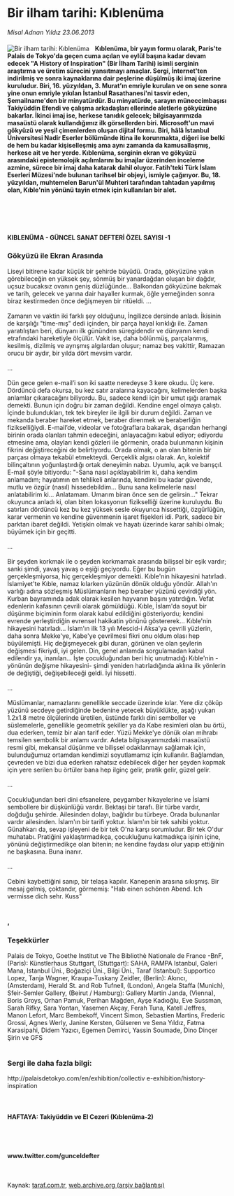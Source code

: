# Bir ilham tarihi: Kıblenüma

*Misal Adnan Yıldız 23.06.2013*

<div class="yazi"><img align="left" alt="Bir ilham tarihi: Kıblenüma" border="0" src="http://www.taraf.com.tr/fotoraflar/makaleler/bir-ilham-tarihi-kiblenuma_2992_orijinal.jpg" style="border-right-width:10px; border-color:#FFFFFF"/><h4>Kıblenüma, bir yayın formu olarak, Paris'te Palais de Tokyo'da geçen cuma açılan ve eylül başına kadar devam edecek "A History of Inspiration" (Bir İlham Tarihi) isimli serginin araştırma ve üretim sürecini yansıtmayı amaçlar. Sergi, İnternet'ten indirilmiş ve sonra kaynaklarına dair peşlerine düşülmüş iki imaj üzerine kuruludur. Biri, 16. yüzyıldan, 3. Murat’ın emriyle kurulan ve on sene sonra yine onun emriyle yıkılan İstanbul Rasathanesi'ni tasvir eden, Şemailname'den bir minyatürdür. Bu minyatürde, sarayın müneccimbaşısı Takiyüddin Efendi ve çalışma arkadaşları ellerinde aletlerle gökyüzüne bakarlar. İkinci imaj ise, herkese tanıdık gelecek; bilgisayarımızda masaüstü olarak kullandığımız ilk görsellerden biri. Microsoft'un mavi gökyüzü ve yeşil çimenlerden oluşan dijital formu. Biri, hâlâ İstanbul Üniversitesi Nadir Eserler bölümünde itina ile korunmakta, diğeri ise belki de hem bu kadar kişiselleşmiş ama aynı zamanda da kamusallaşmış, herkese ait ve her yerde. Kıblenüma, serginin ekran ve gökyüzü arasındaki epistemolojik açılımlarını bu imajlar üzerinden inceleme azmine, sürece bir imaj daha katarak dahil oluyor. Fatih'teki Türk İslam Eserleri Müzesi'nde bulunan tarihsel bir objeyi, ismiyle çağırıyor. Bu, 18. yüzyıldan, muhtemelen Barun'ül Muhteri tarafından tahtadan yapılmış olan, Kıble'nin yönünü tayin etmek için kullanılan bir alet.<br/></h4><h4><br/></h4><h4><br/></h4><h4>KIBLENÜMA - GÜNCEL SANAT DEFTERİ ÖZEL SAYISI -1</h4><h3>Gökyüzü ile Ekran Arasında</h3>Liseyi bitirene kadar küçük bir şehirde büyüdü. Orada, gökyüzüne yakın görebileceğin en yüksek şey, sönmüş bir yanardağdan oluşan bir dağdır, uçsuz bucaksız ovanın geniş düzlüğünde... Balkondan gökyüzüne bakmak ve tarih, gelecek ve yarına dair hayaller kurmak, öğle yemeğinden sonra biraz kestirmeden önce değişmeyen bir ritüeldi. ...<br/><br/>Zamanın ve vaktin iki farklı şey olduğunu, İngilizce dersinde anladı. İkisinin de karşılığı "time-mış" dedi içinden, bir parça hayal kırıklığı ile. Zaman yaratılıştan beri, dünyanı ilk gününden süregidendir ve dünyanın kendi etrafındaki hareketiyle ölçülür. Vakit ise, daha bölünmüş, parçalanmış, kesilmiş, dizilmiş ve ayrışmış algılardan oluşur; namaz beş vakittir, Ramazan orucu bir aydır, bir yılda dört mevsim vardır.<br/><br/>...<br/><br/>Dün gece gelen e-mail’i son iki saatte neredeyse 3 kere okudu. Üç kere. Dördüncü defa okursa, bu kez satır aralarına kayacağını, kelimelerden başka anlamlar çıkaracağını biliyordu. Bu, sadece kendi için bir umut ışığı aramak demekti. Bunun için doğru bir zaman değildi. Kendine engel olmaya çalıştı. İçinde bulundukları, tek tek bireyler ile ilgili bir durum değildi. Zaman ve mekanda beraber hareket etmek, beraber direnmek ve beraberliğin fizikselliğiydi. E-mail’de, videolar ve fotoğraflara bakarak, dışarıdan herhangi birinin orada olanları tahmin edeceğini, anlayacağını kabul ediyor; ediyordu etmesine ama, olayları kendi gözleri ile görmenin, orada bulunmanın kişinin fikrini değiştireceğini de belirtiyordu. Orada olmak, o an olan bitenin bir parçası olmaya tekabül etmekteydi. Gerçeklik algısı olarak. An, kolektif bilinçaltının yoğunlaştırdığı ortak deneyimin nabzı. Uyumlu, açık ve barışçıl. E-mail şöyle bitiyordu: "-Sana nasıl açıklayabilirim ki, daha kendim anlamadım; hayatımın en tehlikeli anlarında, kendimi bu kadar güvende, mutlu ve özgür (nasıl) hissedebildim... Bunu sana kelimelerle nasıl anlatabilirim ki... Anlatamam. Umarım biran önce sen de gelirsin..." Tekrar okuyunca anladı ki, olan biten lokasyonun fizikselliği üzerine kuruluydu. Bu satırları dördüncü kez bu kez yüksek sesle okuyunca hissettiği, özgürlüğün, karar vermenin ve kendine güvenmenin işaret fişekleri idi. Park, sadece bir parktan ibaret değildi. Yetişkin olmak ve hayatı üzerinde karar sahibi olmak; büyümek için bir geçitti.<br/><br/>...<br/><br/>Bir şeyden korkmak ile o şeyden korkmamak arasında bilişsel bir eşik vardır; sanki şimdi, yavaş yavaş o eşiği geçiyordu. Eğer bu bugün gerçekleşmiyorsa, hiç gerçekleşmiyor demekti. Kıble'nin hikayesini hatırladı. İslamiyet'te Kıble, namaz kılarken yüzünün dönük olduğu yöndür. Allah'ın varlığı adına sözleşmiş Müslümanların hep beraber yüzünü çevirdiği yön. Kurban bayramında adak olarak kesilen hayvanın başını yatırdığın. Vefat edenlerin kafasının çevrili olarak gömüldüğü. Kıble, İslam'da soyut bir düşünme biçiminin form olarak kabul edildiğini gösteriyordu; kendini evrende yerleştirdiğin evrensel hakikatin yönünü göstererek... Kıble'nin hikayesini hatırladı... İslam'ın ilk 13 yılı Mescid-i Aksa'ya çevrili yüzlerin, daha sonra Mekke'ye, Kabe'ye çevrilmesi fikri onu oldum olası hep büyülemişti. Hiç değişmeyecek gibi duran, görünen ve olan şeylerin değişmesi fikriydi, iyi gelen. Din, genel anlamda sorgulamadan kabul edilendir ya, inanılan... İşte çocukluğundan beri hiç unutmadığı Kıble'nin -yönünün değişme hikayesini- şimdi yeniden hatırladığında aklına ilk yönlerin de değiştiği, değişebileceği geldi. İyi hissetti.<br/><br/>...<br/><br/>Müslümanlar, namazlarını genellikle seccade üzerinde kılar. Yere diz çöküp yüzünü secdeye getirdiğinde bedenine yetecek büyüklükte, aşağı yukarı 1.2x1.8 metre ölçülerinde üretilen, üstünde farklı dini semboller ve süslemelerle, genellikle geometrik şekiller ya da Kabe resimleri olan bu örtü, dua ederken, temiz bir alan tarif eder. Yüzü Mekke'ye dönük olan mihrabı temsilen sembolik bir anlamı vardır. Adeta bilgisayarımızdaki masaüstü resmi gibi, mekansal düşünme ve bilişsel odaklanmayı sağlamak için, bulunduğumuz ortamdan kendimizi soyutlamamız için kullanılır. Bağlamdan, çevreden ve bizi dua ederken rahatsız edebilecek diğer her şeyden kopmak için yere serilen bu örtüler bana hep ilginç gelir, pratik gelir, güzel gelir.<br/><br/>...<br/><br/>Çocukluğundan beri dini efsanelere, peygamber hikayelerine ve İslami sembollere bir düşkünlüğü vardır. Bektaşi bir tarafı. Bir türbe vardır, doğduğu şehirde. Ailesinden dolayı, bağlıdır bu türbeye. Orada bulunanlar vardır ailesinden. İslam'ın bir tarifi yoktur. İslam'ın bir tek sahibi yoktur. Günahkarı da, sevap işleyeni de bir tek O'na karşı sorumludur. Bir tek O'dur muhatabı. Pratiğini yaklaştırmadıkça, çocukluğunu katmadıkça işinin içine, yönünü değiştirmedikçe olan bitenin; ne kendine faydası olur yapıp ettiğinin ne başkasına. Buna inanır.<br/><br/>...<br/><br/>Cebini kaybettiğini sanıp, bir telaşa kapılır. Kanepenin arasına sıkışmış. Bir mesaj gelmiş, çoktandır, görmemiş: "Hab einen schönen Abend. Ich vermisse dich sehr. Kuss"<br/><br/><h3>,</h3><h3>Teşekkürler</h3>Palais de Tokyo, Goethe Institut ve The Bibliothè Nationale de France -BnF, (Paris): Künstlerhaus Stuttgart, (Stuttgart): SAHA, RAMPA Istanbul, Galeri Mana, Istanbul Üni., Boğaziçi Üni., Bilgi Üni., Taraf (Istanbul): Supportico Lopez, Tanja Wagner, Kraupa-Tuskany Zeidler, (Berlin): Akıncı, (Amsterdam), Herald St. and Rob Tufnell, (London), Angela Staffa (Munich), Sfeir-Semler Gallery, (Beirut / Hamburg): Gallery Martin Janda, (Vienna), Boris Groys, Orhan Pamuk, Perihan Mağden, Ayşe Kadıoğlu, Eve Sussman, Sarah Rifky, Sara Yontan, Yasemen Akçay, Ferah Tuna, Katell Jeffres, Manon Lefort, Marc Bembekoff, Vincent Simon, Sebastien Martins, Frederic Grossi, Agnes Werly, Janine Kersten, Gülseren ve Sena Yıldız, Fatma Karasipahi, Didem Yazıcı, Egemen Demirci, Yassin Soumade, Dino Dinçer Şirin ve GFS<br/><br/><h3>Sergi ile daha fazla bilgi:</h3>http://palaisdetokyo.com/en/exhibition/collectiv e-exhibition/history-inspiration<br/><br/><br/><h4>HAFTAYA: Takiyüddin ve El Cezeri (Kıblenüma-2)</h4><br/><br/><h4>www.twitter.com/gunceldefter</h4><br/>
</div>

Kaynak: [taraf.com.tr](http://www.taraf.com.tr:80/misal-adnan-yildiz/makale-bir-ilham-tarihi-kiblenuma.htm), [web.archive.org (arşiv bağlantısı)](http://web.archive.org/web/20131018155948/http://www.taraf.com.tr:80/misal-adnan-yildiz/makale-bir-ilham-tarihi-kiblenuma.htm)
